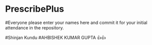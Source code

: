 # PrescribePlus
#Everyone please enter your names here and commit it for your initial attendance in the repository.


#Shinjan Kundu
#AHBISHEK KUMAR GUPTA 👍👍
